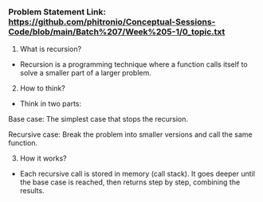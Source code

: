 ### Problem Statement Link: https://github.com/phitronio/Conceptual-Sessions-Code/blob/main/Batch%207/Week%205-1/0_topic.txt


1. What is recursion?
- Recursion is a programming technique where a function calls itself to solve a smaller part of a larger problem.

2. How to think?
- Think in two parts:

Base case: The simplest case that stops the recursion.

Recursive case: Break the problem into smaller versions and call the same function.

3. How it works?
- Each recursive call is stored in memory (call stack). It goes deeper until the base case is reached, then returns step by step, combining the results.